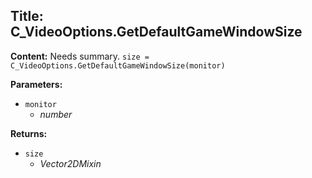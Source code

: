 ## Title: C_VideoOptions.GetDefaultGameWindowSize

**Content:**
Needs summary.
`size = C_VideoOptions.GetDefaultGameWindowSize(monitor)`

**Parameters:**
- `monitor`
  - *number*

**Returns:**
- `size`
  - *Vector2DMixin*